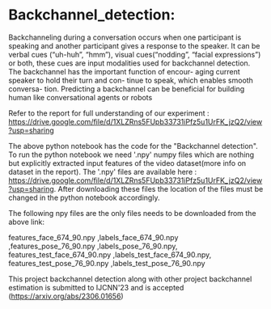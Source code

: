 # Backchannel_detection:

Backchanneling during a conversation occurs when
one participant is speaking and another participant
gives a response to the speaker. It can be verbal
cues (“uh-huh”, “hmm”), visual cues(“nodding”,
“facial expressions”) or both, these cues are input
modalities used for backchannel detection. The
backchannel has the important function of encour-
aging current speaker to hold their turn and con-
tinue to speak, which enables smooth conversa-
tion. Predicting a backchannel can be beneficial
for building human like conversational agents or
robots

Refer to the report for full understanding of our experiment : https://drive.google.com/file/d/1XLZRns5FUpb33731iPfz5u1UrFK_jzQ2/view?usp=sharing

The above python notebook has the code for the "Backchannel detection". 
To run the python notebook we need '.npy' numpy files which are nothing but explicitly extracted input features of the video dataset(more info on dataset in the report).
The '.npy' files are available here : https://drive.google.com/file/d/1XLZRns5FUpb33731iPfz5u1UrFK_jzQ2/view?usp=sharing.
After downloading these files the location of the files must be changed in the python notebook accordingly.

The following npy files are the only files needs to be downloaded from the above link:

features_face_674_90.npy ,labels_face_674_90.npy ,features_pose_76_90.npy ,labels_pose_76_90.npy, features_test_face_674_90.npy ,labels_test_face_674_90.npy, features_test_pose_76_90.npy ,labels_test_pose_76_90.npy

This project backchannel detection along with other project backchannel estimation is submitted to IJCNN'23 and is accepted (https://arxiv.org/abs/2306.01656)
